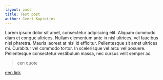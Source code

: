 ```yaml
---
layout: post
title: Test post
author: Geert Kapteijns
---
```


Lorem ipsum dolor sit amet, consectetur adipiscing elit. Aliquam commodo diam et congue ultrices. Nullam elementum ante in nisl ultrices, vel faucibus nisi pharetra. Mauris laoreet at nisi id efficitur. Pellentesque sit amet ultrices mi. Curabitur vel commodo tortor. In scelerisque vel arcu vel posuere. Pellentesque consectetur vestibulum massa, nec cursus velit semper ac.

> een quote

[een link](https://google.com)
